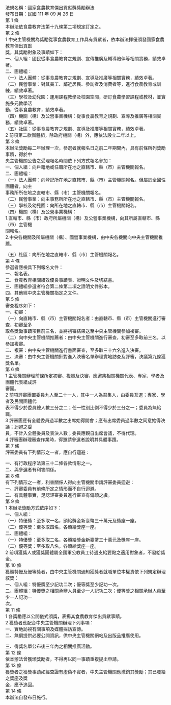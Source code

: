法規名稱：國家食農教育傑出貢獻獎獎勵辦法  
發布日期：民國 111 年 09 月 26 日  
第 1 條  
本辦法依食農教育法第十九條第二項規定訂定之。  
第 2 條  
1 中央主管機關為獎勵從事食農教育工作具有貢獻者，依本辦法擇優頒發國家食農教育傑出貢獻  
獎，其獎勵對象及事蹟如下：  
一、個人組：國民從事食農教育之規劃、宣傳推廣及輔導陪伴等相關實務，績效卓著。  
二、團體組：  
（一）法人團體：從事食農教育之規劃、宣導及推廣等相關實務，績效卓著。  
（二）民營事業：對其員工、鄰近居民、參訪者及消費者等，進行食農教育或訓練，績效卓著。  
（三）學校及幼兒園：運用課程教學及校園空間，研訂食農學習課程或教材，並實施多元教學活  
動，從事食農教育，績效卓著。  
（四）機關（構）及公營事業機構：從事食農教育之規劃、宣導及推廣等相關實務，績效卓著。  
（五）社區：從事食農教育之規劃、宣導及推廣等相關實務，績效卓著。  
2 前項第二款團體組，除政府機關（構）外，應依法設立二年以上。  
第 3 條  
本辦法獎勵每二年辦理一次，參選者就報名日之前二年期間內，具有前條所列獎勵事蹟，得於中  
央主管機關公告之受理報名時間依下列方式報名參加：  
一、個人組：向戶籍地或任職所在地之直轄市、縣（市）主管機關報名。  
二、團體組：  
（一）法人團體：向登記所在地之直轄市、縣（市）主管機關報名。但屬於全國性團體者，向主  
事務所所在地之直轄市、縣（市）主管機關報名。  
（二）民營事業：向主事務所所在地之直轄市、縣（市）主管機關報名。  
（三）學校及幼兒園：向所在地之直轄市、縣（市）主管機關報名。  
（四）機關（構）及公營事業機構：  
1.直轄市、縣（市）政府所屬機關（構）及公營事業機構，向其所屬直轄市、縣（市）主管機  
關報名。  
2.中央各機關及所屬機關（構）、國營事業機構，由中央各機關向中央主管機關推薦。  


（五）社區：向所在地之直轄市、縣（市）主管機關報名。  
第 4 條  
參選者應檢具下列報名文件：  
一、報名表。  
二、食農教育相關績效優良事蹟表、證明文件及切結書。  
三、團體組參選者符合第二條第二項之證明文件影本。  
四、其他經中央主管機關指定之文件。  
第 5 條  
審查程序如下：  
一、初審：  
（一）向直轄市、縣（市）主管機關報名者：由直轄市、縣（市）主管機關進行審查，初審至多  
取各獎勵事蹟項目前三名，並將初審結果送至中央主管機關參加複審。  
（二）向中央主管機關推薦者：由中央主管機關進行審查，初審至多取前三名，以參加複審。  
二、複審：由中央主管機關進行書面審查，至多取三十六名進入決審。  
三、決審：由中央主管機關針對進入決審名單辦理實地訪查及評審，決議第九條獲獎名單。  
第 6 條  
1 主管機關辦理前條所定初審、複審及決審，應邀集相關機關代表、專家、學者及團體代表組成評  
審團。  
2 前項評審團置委員九人至二十一人，其中一人為召集人，由委員互選；專家、學者及民間團體代  
表不得少於委員總人數三分之二；任一性別比例不得少於三分之一；委員為無給職。  
3 評審團應有全體委員過半數之出席始得開會；應有出席委員過半數之同意始得決議；迴避之委  
員，不計入全體委員及表決人數；委員應親自出席會議，不得代理。  
4 評審團辦理審查作業時，得邀請參選者說明其具體事蹟。  
第 7 條  
評審委員有下列情形之一者，應自行迴避：  


一、有行政程序法第三十二條各款情形之一。  
二、與參選者有利害關係。  
第 8 條  
有下列情形之一者，利害關係人得向主管機關申請評審委員迴避：  
一、評審委員有前條所定之情形而不自行迴避。  
二、有具體事實，足認評審委員進行審查有偏頗之虞。  
第 9 條  
1 本辦法獎勵方式依序如下：  
一、個人組：  
（一）特優獎：至多取一名，頒給獎金新臺幣三十萬元及獎座一座。  
（二）優等獎：至多取四名，各頒給獎座一座。  
二、團體組：  
（一）特優獎：至多取二名，各頒給獎金新臺幣三十萬元及獎座一座。  
（二）優等獎：至多取八名，各頒給獎座一座。  
2 前項獲獎人或獲獎團體屬全國軍公教員工待遇支給要點之適用對象者，不發給獎金。  
第 10 條  
獲頒特優及優等獎者，由中央主管機關通知獲獎者就職單位本權責依下列規定辦理敘獎：  
一、個人組：特優獎至少記功二次；優等獎至少記功一次。  
二、團體組：特優獎之相關承辦人員至少一人記功二次；優等獎之相關承辦人員至少一人記功一  
次。  
第 11 條  
1 各獎勵應以公開儀式頒獎，表揚其食農教育傑出貢獻事蹟。  
2 獲獎者應配合中央主管機關辦理下列事項：  
一、實地訪視有關事項及媒體採訪宣傳。  
二、無償提供必要公開資訊，供中央主管機關網站及出版品推廣使用。  


三、得獎名單公布後三年內之相關推廣活動。  
第 12 條  
依本辦法曾獲頒獎勵者，不得再以同一事蹟重複提出申請。  
第 13 條  
獲獎者之獲獎事蹟如經查證有虛偽不實者，中央主管機關應撤銷其獎勵；其已發給之獎座及獎  
金，應予追回。  
第 14 條  
本辦法自發布日施行。  


